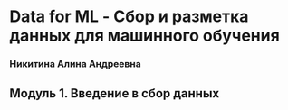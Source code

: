 # Data for ML - Сбор и разметка данных для машинного обучения
### Никитина Алина Андреевна

## Модуль 1. Введение в сбор данных
